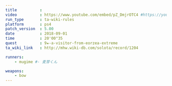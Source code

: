 ```yaml
---
title          :
video          : https://www.youtube.com/embed/pZ_DmjrOTC4 #https://youtu.be/pZ_DmjrOTC4
run_type       : ta-wiki-rules
platform       : ps4
patch_version  : 5.00
date           : 2018-09-01
time           : 20'00"35
quest          : 9★-a-visitor-from-eorzea-extreme
ta_wiki_link   : http://mhw.wiki-db.com/solota/record/1204

runners:
    - mugime #- 麦芽くん

weapons:
    - bow
---
```

